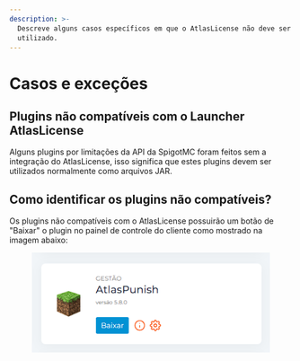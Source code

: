 ```yaml
---
description: >-
  Descreve alguns casos específicos em que o AtlasLicense não deve ser
  utilizado.
---
```


# Casos e exceções

## Plugins não compatíveis com o Launcher AtlasLicense

Alguns plugins por limitações da API da SpigotMC foram feitos sem a integração do AtlasLicense, isso significa que estes plugins devem ser utilizados normalmente como arquivos JAR.

## Como identificar os plugins não compatíveis?

Os plugins não compatíveis com o AtlasLicense possuirão um botão de "Baixar" o plugin no painel de controle do cliente como mostrado na imagem abaixo:

<figure><img src="../.gitbook/assets/Screenshot_8.png" alt=""><figcaption></figcaption></figure>

